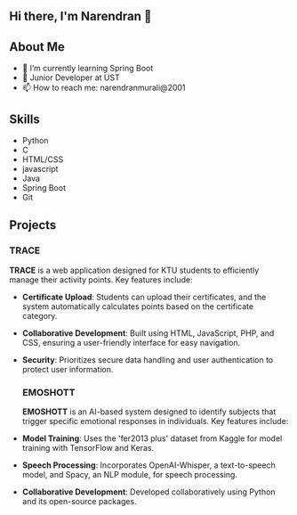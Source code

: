 ## Hi there, I'm Narendran 👋

<!--
**WixBe/WixBe** is a ✨ _special_ ✨ repository because its `README.md` (this file) appears on your GitHub profile.

Here are some ideas to get you started:

- 🔭 I’m currently working on ...
- 🌱 I’m currently learning ...
- 👯 I’m looking to collaborate on ...
- 🤔 I’m looking for help with ...
- 💬 Ask me about ...
- 📫 How to reach me: ...
- 😄 Pronouns: ...
- ⚡ Fun fact: ...
-->


## About Me
- 🌱 I’m currently learning Spring Boot
- 💼 Junior Developer at UST
- 📫 How to reach me: narendranmurali@2001

## Skills
- Python
- C
- HTML/CSS
- javascript
- Java
- Spring Boot
- Git

## Projects

### TRACE
**TRACE** is a web application designed for KTU students to efficiently manage their activity points. Key features include:

- **Certificate Upload**: Students can upload their certificates, and the system automatically calculates points based on the certificate category.
- **Collaborative Development**: Built using HTML, JavaScript, PHP, and CSS, ensuring a user-friendly interface for easy navigation.
- **Security**: Prioritizes secure data handling and user authentication to protect user information.

  ### EMOSHOTT
  **EMOSHOTT** is an AI-based system designed to identify subjects that trigger specific emotional responses in individuals. Key features include:

- **Model Training**: Uses the 'fer2013 plus' dataset from Kaggle for model training with TensorFlow and Keras.
- **Speech Processing**: Incorporates OpenAI-Whisper, a text-to-speech model, and Spacy, an NLP module, for speech processing.
- **Collaborative Development**: Developed collaboratively using Python and its open-source packages.
